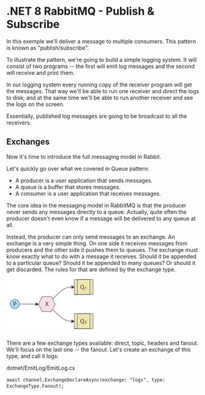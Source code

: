 # .NET 8 RabbitMQ - Publish & Subscribe

In this exemple we'll deliver a message to multiple consumers. This pattern is known as "publish/subscribe".

To illustrate the pattern, we're going to build a simple logging system. It will consist of two programs -- the first will emit log messages and the second will receive and print them.

In our logging system every running copy of the receiver program will get the messages. That way we'll be able to run one receiver and direct the logs to disk; and at the same time we'll be able to run another receiver and see the logs on the screen.

Essentially, published log messages are going to be broadcast to all the receivers.

## Exchanges
Now it's time to introduce the full messaging model in Rabbit.

Let's quickly go over what we covered in Queue pattern:

- A producer is a user application that sends messages.
- A queue is a buffer that stores messages.
- A consumer is a user application that receives messages.

The core idea in the messaging model in RabbitMQ is that the producer never sends any messages directly to a queue. Actually, quite often the producer doesn't even know if a message will be delivered to any queue at all.

Instead, the producer can only send messages to an exchange. An exchange is a very simple thing. On one side it receives messages from producers and the other side it pushes them to queues. The exchange must know exactly what to do with a message it receives. Should it be appended to a particular queue? Should it be appended to many queues? Or should it get discarded. The rules for that are defined by the exchange type.
![](images/flow1.jpg)

There are a few exchange types available: direct, topic, headers and fanout. We'll focus on the last one -- the fanout. Let's create an exchange of this type, and call it logs:

dotnet/EmitLog/EmitLog.cs
```CSharp
await channel.ExchangeDeclareAsync(exchange: "logs", type: ExchangeType.Fanout);
```
